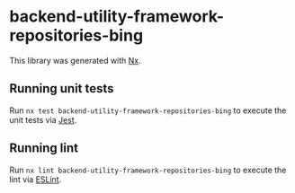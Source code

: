 # backend-utility-framework-repositories-bing

This library was generated with [Nx](https://nx.dev).

## Running unit tests

Run `nx test backend-utility-framework-repositories-bing` to execute the unit tests via [Jest](https://jestjs.io).

## Running lint

Run `nx lint backend-utility-framework-repositories-bing` to execute the lint via [ESLint](https://eslint.org/).
